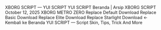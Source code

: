 XBORG SCRIPT — YUI SCRIPT
YUI SCRIPT
Beranda
|
Arsip
XBORG SCRIPT
October 12, 2025
XBORG METRO ZERO
Replace Default
Download
Replace Basic
Download
Replace Elite
Download
Replace Starlight
Download
← Kembali ke Beranda
YUI SCRIPT — Script Skin, Tips, Trick And More